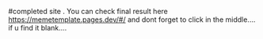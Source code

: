 #completed site .
You can check final result here https://memetemplate.pages.dev/#/ 
and dont forget to click in the middle.... if u find it blank....
